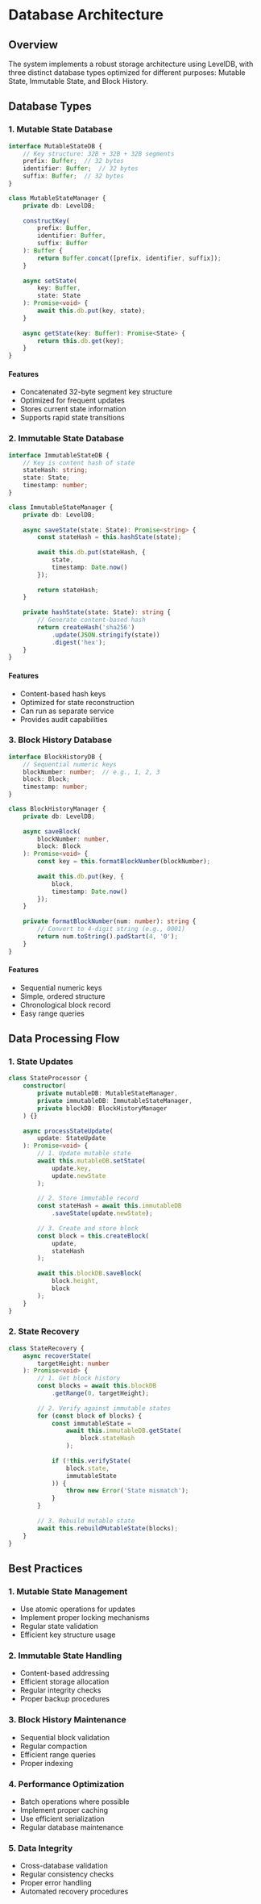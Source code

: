 # Database Architecture

## Overview
The system implements a robust storage architecture using LevelDB, with three distinct database types optimized for different purposes: Mutable State, Immutable State, and Block History.

## Database Types

### 1. Mutable State Database
```typescript
interface MutableStateDB {
    // Key structure: 32B + 32B + 32B segments
    prefix: Buffer;  // 32 bytes
    identifier: Buffer;  // 32 bytes
    suffix: Buffer;  // 32 bytes
}

class MutableStateManager {
    private db: LevelDB;
    
    constructKey(
        prefix: Buffer,
        identifier: Buffer,
        suffix: Buffer
    ): Buffer {
        return Buffer.concat([prefix, identifier, suffix]);
    }
    
    async setState(
        key: Buffer,
        state: State
    ): Promise<void> {
        await this.db.put(key, state);
    }
    
    async getState(key: Buffer): Promise<State> {
        return this.db.get(key);
    }
}
```

#### Features
- Concatenated 32-byte segment key structure
- Optimized for frequent updates
- Stores current state information
- Supports rapid state transitions

### 2. Immutable State Database
```typescript
interface ImmutableStateDB {
    // Key is content hash of state
    stateHash: string;
    state: State;
    timestamp: number;
}

class ImmutableStateManager {
    private db: LevelDB;
    
    async saveState(state: State): Promise<string> {
        const stateHash = this.hashState(state);
        
        await this.db.put(stateHash, {
            state,
            timestamp: Date.now()
        });
        
        return stateHash;
    }
    
    private hashState(state: State): string {
        // Generate content-based hash
        return createHash('sha256')
            .update(JSON.stringify(state))
            .digest('hex');
    }
}
```

#### Features
- Content-based hash keys
- Optimized for state reconstruction
- Can run as separate service
- Provides audit capabilities

### 3. Block History Database
```typescript
interface BlockHistoryDB {
    // Sequential numeric keys
    blockNumber: number;  // e.g., 1, 2, 3
    block: Block;
    timestamp: number;
}

class BlockHistoryManager {
    private db: LevelDB;
    
    async saveBlock(
        blockNumber: number,
        block: Block
    ): Promise<void> {
        const key = this.formatBlockNumber(blockNumber);
        
        await this.db.put(key, {
            block,
            timestamp: Date.now()
        });
    }
    
    private formatBlockNumber(num: number): string {
        // Convert to 4-digit string (e.g., 0001)
        return num.toString().padStart(4, '0');
    }
}
```

#### Features
- Sequential numeric keys
- Simple, ordered structure
- Chronological block record
- Easy range queries

## Data Processing Flow

### 1. State Updates
```typescript
class StateProcessor {
    constructor(
        private mutableDB: MutableStateManager,
        private immutableDB: ImmutableStateManager,
        private blockDB: BlockHistoryManager
    ) {}
    
    async processStateUpdate(
        update: StateUpdate
    ): Promise<void> {
        // 1. Update mutable state
        await this.mutableDB.setState(
            update.key,
            update.newState
        );
        
        // 2. Store immutable record
        const stateHash = await this.immutableDB
            .saveState(update.newState);
        
        // 3. Create and store block
        const block = this.createBlock(
            update,
            stateHash
        );
        
        await this.blockDB.saveBlock(
            block.height,
            block
        );
    }
}
```

### 2. State Recovery
```typescript
class StateRecovery {
    async recoverState(
        targetHeight: number
    ): Promise<void> {
        // 1. Get block history
        const blocks = await this.blockDB
            .getRange(0, targetHeight);
        
        // 2. Verify against immutable states
        for (const block of blocks) {
            const immutableState = 
                await this.immutableDB.getState(
                    block.stateHash
                );
            
            if (!this.verifyState(
                block.state,
                immutableState
            )) {
                throw new Error('State mismatch');
            }
        }
        
        // 3. Rebuild mutable state
        await this.rebuildMutableState(blocks);
    }
}
```

## Best Practices

### 1. Mutable State Management
- Use atomic operations for updates
- Implement proper locking mechanisms
- Regular state validation
- Efficient key structure usage

### 2. Immutable State Handling
- Content-based addressing
- Efficient storage allocation
- Regular integrity checks
- Proper backup procedures

### 3. Block History Maintenance
- Sequential block validation
- Regular compaction
- Efficient range queries
- Proper indexing

### 4. Performance Optimization
- Batch operations where possible
- Implement proper caching
- Use efficient serialization
- Regular database maintenance

### 5. Data Integrity
- Cross-database validation
- Regular consistency checks
- Proper error handling
- Automated recovery procedures 